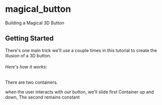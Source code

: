# magical_button

Building a Magical 3D Button

## Getting Started

There's one main trick we'll use a couple times in this tutorial to create the illusion of a 3D button.

###### Here's how it works:

There are two containers.

when the user interacts with our button, we'll slide first Container up and down, The second remains constant

